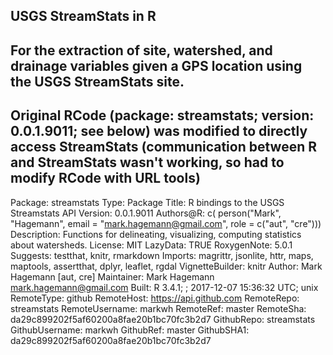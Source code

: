 ## USGS StreamStats in R

## For the extraction of site, watershed, and drainage variables given a GPS location using the USGS StreamStats site. 

## Original RCode (package: streamstats; version: 0.0.1.9011; see below) was modified to directly access StreamStats (communication between R and StreamStats wasn't working, so had to modify RCode with URL tools)

Package: streamstats
Type: Package
Title: R bindings to the USGS Streamstats API
Version: 0.0.1.9011
Authors@R: c(
    person("Mark", "Hagemann", email = "mark.hagemann@gmail.com",
           role = c("aut", "cre")))
Description: Functions for delineating, visualizing, computing statistics about
    watersheds.
License: MIT
LazyData: TRUE
RoxygenNote: 5.0.1
Suggests: testthat, knitr, rmarkdown
Imports: magrittr, jsonlite, httr, maps, maptools, assertthat, dplyr,
        leaflet, rgdal
VignetteBuilder: knitr
Author: Mark Hagemann [aut, cre]
Maintainer: Mark Hagemann <mark.hagemann@gmail.com>
Built: R 3.4.1; ; 2017-12-07 15:36:32 UTC; unix
RemoteType: github
RemoteHost: https://api.github.com
RemoteRepo: streamstats
RemoteUsername: markwh
RemoteRef: master
RemoteSha: da29c899202f5af60200a8fae20b1bc70fc3b2d7
GithubRepo: streamstats
GithubUsername: markwh
GithubRef: master
GithubSHA1: da29c899202f5af60200a8fae20b1bc70fc3b2d7

